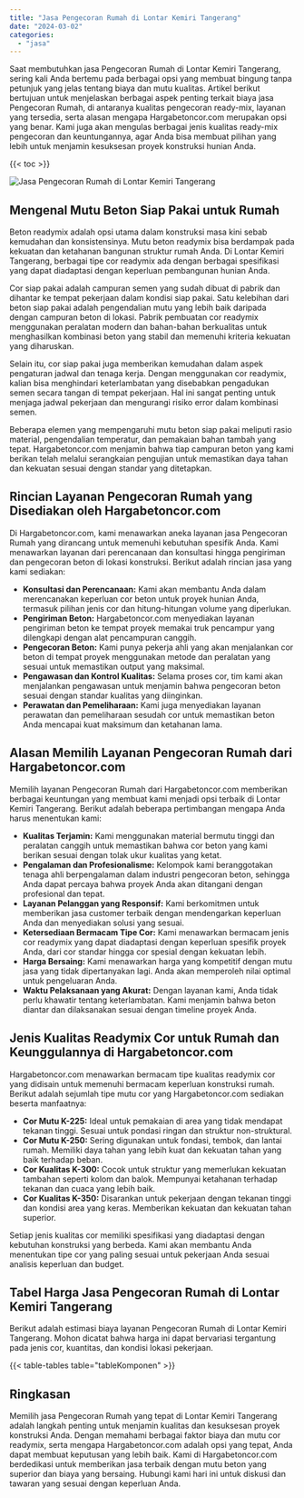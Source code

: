 ```yaml
---
title: "Jasa Pengecoran Rumah di Lontar Kemiri Tangerang"
date: "2024-03-02"
categories: 
  - "jasa"
---
```



Saat membutuhkan jasa Pengecoran Rumah di Lontar Kemiri Tangerang, sering kali Anda bertemu pada berbagai opsi yang membuat bingung tanpa petunjuk yang jelas tentang biaya dan mutu kualitas. Artikel berikut bertujuan untuk menjelaskan berbagai aspek penting terkait biaya jasa Pengecoran Rumah, di antaranya kualitas pengecoran ready-mix, layanan yang tersedia, serta alasan mengapa Hargabetoncor.com merupakan opsi yang benar. Kami juga akan mengulas berbagai jenis kualitas ready-mix pengecoran dan keuntungannya, agar Anda bisa membuat pilihan yang lebih untuk menjamin kesuksesan proyek konstruksi hunian Anda.

{{< toc >}}

![Jasa Pengecoran Rumah di Lontar Kemiri Tangerang](https://hargareadymixid.github.io/hbc/readymix-hbc%20(28).png)

## Mengenal Mutu Beton Siap Pakai untuk Rumah

Beton readymix adalah opsi utama dalam konstruksi masa kini sebab kemudahan dan konsistensinya. Mutu beton readymix bisa berdampak pada kekuatan dan ketahanan bangunan struktur rumah Anda. Di Lontar Kemiri Tangerang, berbagai tipe cor readymix ada dengan berbagai spesifikasi yang dapat diadaptasi dengan keperluan pembangunan hunian Anda.

Cor siap pakai adalah campuran semen yang sudah dibuat di pabrik dan dihantar ke tempat pekerjaan dalam kondisi siap pakai. Satu kelebihan dari beton siap pakai adalah pengendalian mutu yang lebih baik daripada dengan campuran beton di lokasi. Pabrik pembuatan cor readymix menggunakan peralatan modern dan bahan-bahan berkualitas untuk menghasilkan kombinasi beton yang stabil dan memenuhi kriteria kekuatan yang diharuskan.

Selain itu, cor siap pakai juga memberikan kemudahan dalam aspek pengaturan jadwal dan tenaga kerja. Dengan menggunakan cor readymix, kalian bisa menghindari keterlambatan yang disebabkan pengadukan semen secara tangan di tempat pekerjaan. Hal ini sangat penting untuk menjaga jadwal pekerjaan dan mengurangi risiko error dalam kombinasi semen.

Beberapa elemen yang mempengaruhi mutu beton siap pakai meliputi rasio material, pengendalian temperatur, dan pemakaian bahan tambah yang tepat. Hargabetoncor.com menjamin bahwa tiap campuran beton yang kami berikan telah melalui serangkaian pengujian untuk memastikan daya tahan dan kekuatan sesuai dengan standar yang ditetapkan.

## Rincian Layanan Pengecoran Rumah yang Disediakan oleh Hargabetoncor.com

Di Hargabetoncor.com, kami menawarkan aneka layanan jasa Pengecoran Rumah yang dirancang untuk memenuhi kebutuhan spesifik Anda. Kami menawarkan layanan dari perencanaan dan konsultasi hingga pengiriman dan pengecoran beton di lokasi konstruksi. Berikut adalah rincian jasa yang kami sediakan:

- **Konsultasi dan Perencanaan:** Kami akan membantu Anda dalam merencanakan keperluan cor beton untuk proyek hunian Anda, termasuk pilihan jenis cor dan hitung-hitungan volume yang diperlukan.
- **Pengiriman Beton:** Hargabetoncor.com menyediakan layanan pengiriman beton ke tempat proyek memakai truk pencampur yang dilengkapi dengan alat pencampuran canggih.
- **Pengecoran Beton:** Kami punya pekerja ahli yang akan menjalankan cor beton di tempat proyek menggunakan metode dan peralatan yang sesuai untuk memastikan output yang maksimal.
- **Pengawasan dan Kontrol Kualitas:** Selama proses cor, tim kami akan menjalankan pengawasan untuk menjamin bahwa pengecoran beton sesuai dengan standar kualitas yang diinginkan.
- **Perawatan dan Pemeliharaan:** Kami juga menyediakan layanan perawatan dan pemeliharaan sesudah cor untuk memastikan beton Anda mencapai kuat maksimum dan ketahanan lama.

## Alasan Memilih Layanan Pengecoran Rumah dari Hargabetoncor.com

Memilih layanan Pengecoran Rumah dari Hargabetoncor.com memberikan berbagai keuntungan yang membuat kami menjadi opsi terbaik di Lontar Kemiri Tangerang. Berikut adalah beberapa pertimbangan mengapa Anda harus menentukan kami:

- **Kualitas Terjamin:** Kami menggunakan material bermutu tinggi dan peralatan canggih untuk memastikan bahwa cor beton yang kami berikan sesuai dengan tolak ukur kualitas yang ketat.
- **Pengalaman dan Profesionalisme:** Kelompok kami beranggotakan tenaga ahli berpengalaman dalam industri pengecoran beton, sehingga Anda dapat percaya bahwa proyek Anda akan ditangani dengan profesional dan tepat.
- **Layanan Pelanggan yang Responsif:** Kami berkomitmen untuk memberikan jasa customer terbaik dengan mendengarkan keperluan Anda dan menyediakan solusi yang sesuai.
- **Ketersediaan Bermacam Tipe Cor:** Kami menawarkan bermacam jenis cor readymix yang dapat diadaptasi dengan keperluan spesifik proyek Anda, dari cor standar hingga cor spesial dengan kekuatan lebih.
- **Harga Bersaing:** Kami menawarkan harga yang kompetitif dengan mutu jasa yang tidak dipertanyakan lagi. Anda akan memperoleh nilai optimal untuk pengeluaran Anda.
- **Waktu Pelaksanaan yang Akurat:** Dengan layanan kami, Anda tidak perlu khawatir tentang keterlambatan. Kami menjamin bahwa beton diantar dan dilaksanakan sesuai dengan timeline proyek Anda.

## Jenis Kualitas Readymix Cor untuk Rumah dan Keunggulannya di Hargabetoncor.com

Hargabetoncor.com menawarkan bermacam tipe kualitas readymix cor yang didisain untuk memenuhi bermacam keperluan konstruksi rumah. Berikut adalah sejumlah tipe mutu cor yang Hargabetoncor.com sediakan beserta manfaatnya:

- **Cor Mutu K-225:** Ideal untuk pemakaian di area yang tidak mendapat tekanan tinggi. Sesuai untuk pondasi ringan dan struktur non-struktural.
- **Cor Mutu K-250:** Sering digunakan untuk fondasi, tembok, dan lantai rumah. Memiliki daya tahan yang lebih kuat dan kekuatan tahan yang baik terhadap beban.
- **Cor Kualitas K-300:** Cocok untuk struktur yang memerlukan kekuatan tambahan seperti kolom dan balok. Mempunyai ketahanan terhadap tekanan dan cuaca yang lebih baik.
- **Cor Kualitas K-350:** Disarankan untuk pekerjaan dengan tekanan tinggi dan kondisi area yang keras. Memberikan kekuatan dan kekuatan tahan superior.

Setiap jenis kualitas cor memiliki spesifikasi yang diadaptasi dengan kebutuhan konstruksi yang berbeda. Kami akan membantu Anda menentukan tipe cor yang paling sesuai untuk pekerjaan Anda sesuai analisis keperluan dan budget.

## Tabel Harga Jasa Pengecoran Rumah di Lontar Kemiri Tangerang

Berikut adalah estimasi biaya layanan Pengecoran Rumah di Lontar Kemiri Tangerang. Mohon dicatat bahwa harga ini dapat bervariasi tergantung pada jenis cor, kuantitas, dan kondisi lokasi pekerjaan.

{{< table-tables table="tableKomponen" >}}

## Ringkasan

Memilih jasa Pengecoran Rumah yang tepat di Lontar Kemiri Tangerang adalah langkah penting untuk menjamin kualitas dan kesuksesan proyek konstruksi Anda. Dengan memahami berbagai faktor biaya dan mutu cor readymix, serta mengapa Hargabetoncor.com adalah opsi yang tepat, Anda dapat membuat keputusan yang lebih baik. Kami di Hargabetoncor.com berdedikasi untuk memberikan jasa terbaik dengan mutu beton yang superior dan biaya yang bersaing. Hubungi kami hari ini untuk diskusi dan tawaran yang sesuai dengan keperluan Anda.

